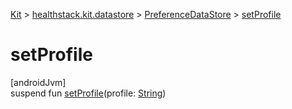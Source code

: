 
[Kit](../../../kit.html) > [healthstack.kit.datastore](../index.html) > [PreferenceDataStore](index.html) > [setProfile](set-profile.html)



# setProfile



[androidJvm]\
suspend fun [setProfile](set-profile.html)(profile: [String](https://kotlinlang.org/api/latest/jvm/stdlib/kotlin/-string/index.html))




